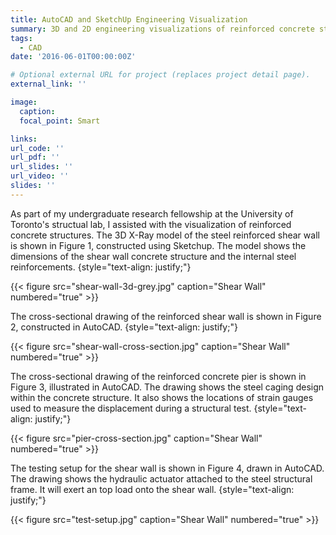 ```yaml
---
title: AutoCAD and SketchUp Engineering Visualization
summary: 3D and 2D engineering visualizations of reinforced concrete structures using AutoCAD and SketchUp.
tags:
  - CAD
date: '2016-06-01T00:00:00Z'

# Optional external URL for project (replaces project detail page).
external_link: ''

image:
  caption: 
  focal_point: Smart

links:
url_code: ''
url_pdf: ''
url_slides: ''
url_video: ''
slides: ''
---
```


As part of my undergraduate research fellowship at the University of Toronto's structual lab, I assisted with the visualization of reinforced concrete structures. The 3D X-Ray model of the steel reinforced shear wall is shown in Figure 1, constructed using Sketchup. The model shows the dimensions of the shear wall concrete structure and the internal steel reinforcements.
{style="text-align: justify;"}

{{< figure src="shear-wall-3d-grey.jpg" caption="Shear Wall" numbered="true" >}}

The cross-sectional drawing of the reinforced shear wall is shown in Figure 2, constructed in AutoCAD. 
{style="text-align: justify;"}

{{< figure src="shear-wall-cross-section.jpg" caption="Shear Wall" numbered="true" >}}

The cross-sectional drawing of the reinforced concrete pier is shown in Figure 3, illustrated in AutoCAD. The drawing shows the steel caging design within the concrete structure. It also shows the locations of strain gauges used to measure the displacement during a structural test.
{style="text-align: justify;"}

{{< figure src="pier-cross-section.jpg" caption="Shear Wall" numbered="true" >}}

The testing setup for the shear wall is shown in Figure 4, drawn in AutoCAD. The drawing shows the hydraulic actuator attached to the steel structural frame. It will exert an top load onto the shear wall.
{style="text-align: justify;"}

{{< figure src="test-setup.jpg" caption="Shear Wall" numbered="true" >}}